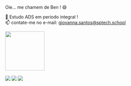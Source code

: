 Oie... me chamem de Ben ! 😄

🌱 Estudo ADS em periodo integral !<br>
📫 contate-me no e-mail: giovanna.santos@sptech.school<br>

<div> 
   <a href="https://picasion.com/"><img src="https://i.picasion.com/pic92/b723c2d9d8f030175fba925ee4838ef6.gif" width="125" height="125" border="0" alt="" /></a><br /><a href=""></a>
 <br>
  <a href="https://instagram.com/thebenichel" target="_blank"><img src="https://img.shields.io/badge/-Instagram-%23E4405F?style=for-the-badge&logo=instagram&logoColor=white" target="_blank"></a>
 <a href="https://discord.gg/theben#7462" target="_blank"><img src="https://img.shields.io/badge/Discord-7289DA?style=for-the-badge&logo=discord&logoColor=white" target="_blank"></a> 
  <a href="https://www.linkedin.com/in/giovanna-benichel-89baa6230/" target="_blank"><img src="https://img.shields.io/badge/-LinkedIn-%230077B5?style=for-the-badge&logo=linkedin&logoColor=white" target="_blank"></a> 
</div>

